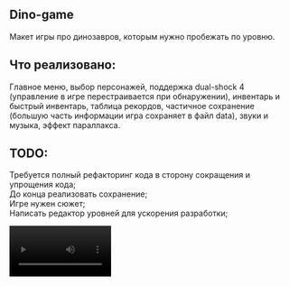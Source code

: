 ## Dino-game

Макет игры про динозавров, которым нужно пробежать по уровню.


## Что реализовано:  
Главное меню, выбор персонажей, поддержка dual-shock 
4 (управление в игре перестраивается при обнаружении), инвентарь и быстрый
инвентарь, таблица рекордов, частичное сохранение (большую часть
информации игра сохраняет в файл data), звуки и музыка, эффект параллакса.

## TODO:

Требуется полный рефакторинг кода в сторону сокращения и упрощения кода;  
До конца реализовать сохранение;  
Игре нужен сюжет;  
Написать редактор уровней для ускорения разработки;  


<video src='ex' width=180/>

## Установка

### Скачать

Python3 должен быть уже установлен.
[Скачать](https://github.com/Araime/alarm-clock/archive/master.zip) этот 
репозиторий себе на компьютер.

Рекомендуется использовать [virtualenv/venv](https://docs.python.org/3/library/venv.html)
для изоляции проекта.

#### Быстрая настройка venv

Начиная с Python версии 3.3, виртуальное окружение идёт в комплекте в виде модуля
venv. Чтобы его установить и активировать нужно выполнить следующие действия в
командной строке:  

Указать скачанный репозиторий в качестве каталога.
```sh
cd C:\Users\ваш_пользователь\Downloads\папка_репозитория
```
Установить виртуальное окружение в выбранном каталоге.
```sh
Python -m venv env
```
В репозитории появится папка виртуального окружения env  

<a href="https://imgbb.com/"><img src="https://i.ibb.co/Hn4C6PD/image.png" alt="image" border="0"></a>

Активировать виртуальное окружение.
```sh
env\scripts\activate
```
Если всё сделано правильно, вы увидите в командной строке (env) слева от пути 
каталога.  

<a href="https://imgbb.com/"><img src="https://i.ibb.co/MZ72r22/2.png" alt="2" border="0"></a>

#### Установить зависимости

Используйте `pip` для установки 
зависимостей:

```sh
pip install -r requirements.txt
```

### Запуск

```sh
python main.py
```

## Цель проекта

Данный репозиторий создан с целью изучения возможности создания игр
на Python.
